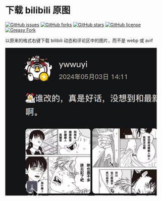# 下载 bilibili 原图

[![GitHub issues ](https://img.shields.io/github/issues/LucunJi/download-bili-original-image?style=flat-square   )](https://github.com/LucunJi/download-bili-original-image)
[![GitHub forks  ](https://img.shields.io/github/forks/LucunJi/download-bili-original-image?style=flat-square    )](https://github.com/LucunJi/download-bili-original-image)
[![GitHub stars  ](https://img.shields.io/github/stars/LucunJi/download-bili-original-image?style=flat-square    )](https://github.com/LucunJi/download-bili-original-image)
[![GitHub license](https://img.shields.io/github/license/LucunJi/download-bili-original-image?style=flat-square  )](https://github.com/LucunJi/download-bili-original-image/blob/master/LICENSE)
[![Greasy Fork](https://img.shields.io/badge/-GreasyFork-960000?style=flat-square)](https://greasyfork.org/en/scripts/494018-download-bili-original-image)

以原来的格式右键下载 bilibili 动态和评论区中的图片，而不是 webp 或 avif

![example.png](https://github.com/LucunJi/download-bili-original-image/blob/main/example.png?raw=true)
